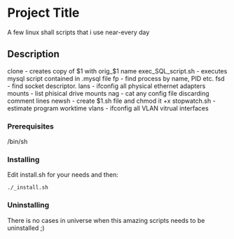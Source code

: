 # Project Title

A few linux shall scripts that i use near-every day

## Description

clone - creates copy of $1 with orig_$1 name
exec_SQL_script.sh - executes mysql script contained  in <filename>.mysql file
fp - find process by name, PID etc.
fsd - find socket descriptor.
lans - ifconfig all physical ethernet adapters
mounts - list phisical drive mounts
nag - cat any config file discarding comment lines
newsh - create $1.sh file and chmod it +x
stopwatch.sh - estimate program worktime
vlans - ifconfig all VLAN vitrual interfaces

### Prerequisites

/bin/sh

### Installing

Edit install.sh for your needs and then:
```
./_install.sh
```

### Uninstalling

There is no cases in universe when this amazing scripts needs to be uninstalled ;)

